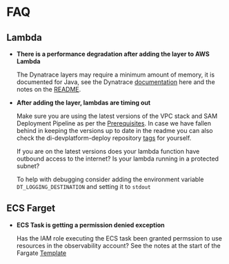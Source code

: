 # FAQ

## Lambda

- **There is a performance degradation after adding the layer to AWS Lambda**

    The Dynatrace layers may require a minimum amount of memory, it is documented for Java, see the Dynatrace [documentation](https://www.dynatrace.com/support/help/shortlink/aws-lambda-extension#lambda-java-rt-mem-limit) here and the notes on the [README](./lambdalayer/README.md#notes). 

- **After adding the layer, lambdas are timing out**

    Make sure you are using the latest versions of the VPC stack and SAM Deployment Pipeline as per the [Prerequisites](./lambdalayer/README.md#prerequisites). In case we have fallen behind in keeping the versions up to date in the readme you can also check the di-devplatform-deploy repository [tags](https://github.com/alphagov/di-devplatform-deploy/tags) for yourself.

    If you are on the latest versions does your lambda function have outbound access to the internet? Is your lambda running in a protected subnet?

    To help with debugging consider adding the environment variable `DT_LOGGING_DESTINATION` and setting it to `stdout`

## ECS Farget

- **ECS Task is getting a permission denied exception**

    Has the IAM role executing the ECS task been granted permssion to use resources in the observability account? See the notes at the start of the Fargate [Template](./fargate/README.md#template)
